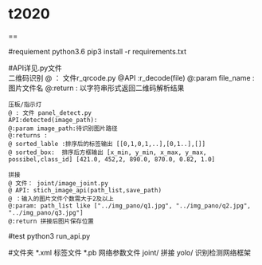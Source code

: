 # t2020
==

#requiement
    python3.6
    pip3 install -r requirements.txt

#API详见.py文件  
    二维码识别
    @ ： 文件r_qrcode.py
    @API :r_decode(file)
    @:param file_name : 图片文件名
    @:return : 以字符串形式返回二维码解析结果

    压板/指示灯
    @ : 文件 panel_detect.py
    API:detected(image_path):
    @:param image_path:待识别图片路径
    @:returns :
    @ sorted_lable :排序后的标签输出 [[0,1,0,1,..],[0,1..],[]]
    @ sorted_box:  排序后方框输出 [x_min, y_min, x_max, y_max, possibel,class_id] [421.0, 452,2, 890.0, 870.0, 0.82, 1.0]
    
    拼接
    @ 文件： joint/image_joint.py
    @ API: stich_image_api(path_list,save_path)
    @ ：输入的图片文件个数需大于2及以上 
    @:param: path_list like ["../img_pano/q1.jpg", "../img_pano/q2.jpg", "../img_pano/q3.jpg"]
    @:return 拼接后图片保存位置
    
    
#test
    python3 run_api.py

#文件夹
    *.xml 标签文件
    *.pb  网络参数文件
    joint/ 拼接
    yolo/  识别检测网络框架
    

